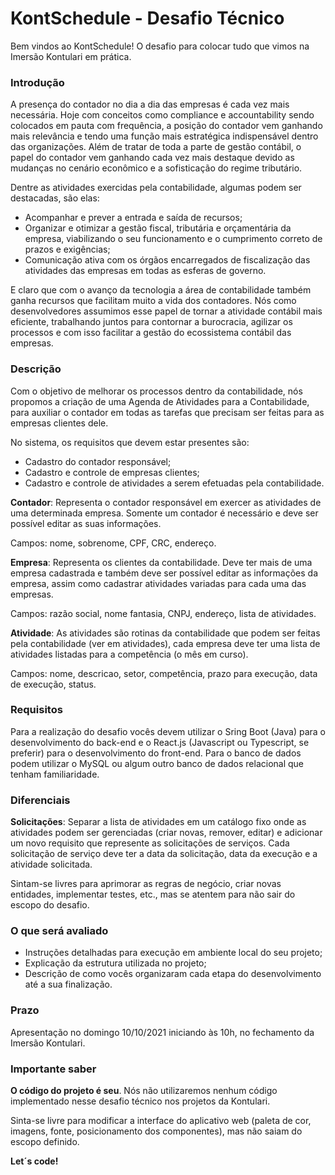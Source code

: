 # KontSchedule - Desafio Técnico

Bem vindos ao KontSchedule! O desafio para colocar tudo que vimos na Imersão Kontulari em prática.

### Introdução

A presença do contador no dia a dia das empresas é cada vez mais necessária. Hoje com conceitos como compliance e accountability sendo colocados em pauta com frequência, a posição do contador vem ganhando mais relevância e tendo uma função mais estratégica indispensável dentro das organizações. Além de tratar de toda a parte de gestão contábil, o papel do contador vem ganhando cada vez mais destaque devido as mudanças no cenário econômico e a sofisticação do regime tributário.

Dentre as atividades exercidas pela contabilidade, algumas podem ser destacadas, são elas:

- Acompanhar e prever a entrada e saída de recursos;
- Organizar e otimizar a gestão fiscal, tributária e orçamentária da empresa, viabilizando o seu funcionamento e o cumprimento correto de prazos e exigências;
- Comunicação ativa com os órgãos encarregados de fiscalização das atividades das empresas em todas as esferas de governo.

E claro que com o avanço da tecnologia a área de contabilidade também ganha recursos que facilitam muito a vida dos contadores. Nós como desenvolvedores assumimos esse papel de tornar a atividade contábil mais eficiente, trabalhando juntos para contornar a burocracia, agilizar os processos e com isso facilitar a gestão do ecossistema contábil das empresas.

### Descrição

Com o objetivo de melhorar os processos dentro da contabilidade, nós propomos a criação de uma Agenda de Atividades para a Contabilidade, para auxiliar o contador em todas as tarefas que precisam ser feitas para as empresas clientes dele.

No sistema, os requisitos que devem estar presentes são:
- Cadastro do contador responsável;
- Cadastro e controle de empresas clientes;
- Cadastro e controle de atividades a serem efetuadas pela contabilidade.

**Contador**: Representa o contador responsável em exercer as atividades de uma determinada empresa. Somente um contador é necessário e deve ser possível editar as suas informações.

Campos: nome, sobrenome, CPF, CRC, endereço.

**Empresa**: Representa os clientes da contabilidade. Deve ter mais de uma empresa cadastrada e também deve ser possível editar as informações da empresa, assim como cadastrar atividades variadas para cada uma das empresas.

Campos: razão social, nome fantasia, CNPJ, endereço, lista de atividades.

**Atividade**: As atividades são rotinas da contabilidade que podem ser feitas pela contabilidade (ver em atividades), cada empresa deve ter uma lista de atividades listadas para a competência (o mês em curso).

Campos: nome, descricao, setor, competência, prazo para execução, data de execução, status.

### Requisitos

Para a realização do desafio vocês devem utilizar o Sring Boot (Java) para o desenvolvimento do back-end e o React.js (Javascript ou Typescript, se preferir) para o desenvolvimento do front-end. Para o banco de dados podem utilizar o MySQL ou algum outro banco de dados relacional que tenham familiaridade.

### Diferenciais

**Solicitações**: Separar a lista de atividades em um catálogo fixo onde as atividades podem ser gerenciadas (criar novas, remover, editar) e adicionar um novo requisito que represente as solicitações de serviços. Cada solicitação de serviço deve ter a data da solicitação, data da execução e a atividade solicitada.

Sintam-se livres para aprimorar as regras de negócio, criar novas entidades, implementar testes, etc., mas se atentem para não sair do escopo do desafio.

### O que será avaliado

- Instruções detalhadas para execução em ambiente local do seu projeto;
- Explicação da estrutura utilizada no projeto;
- Descrição de como vocês organizaram cada etapa do desenvolvimento até a sua finalização.

### Prazo

Apresentação no domingo 10/10/2021 iniciando às 10h, no fechamento da Imersão Kontulari.

### Importante saber

**O código do projeto é seu**. Nós não utilizaremos nenhum código implementado nesse desafio técnico nos projetos da Kontulari.

Sinta-se livre para modificar a interface do aplicativo web (paleta de cor, imagens, fonte, posicionamento dos componentes), mas não saiam do escopo definido.

**Let´s code!**

